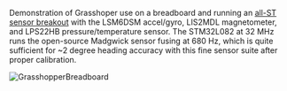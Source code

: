 Demonstration of Grasshoper use on a breadboard and running an [all-ST sensor breakout](https://www.tindie.com/products/onehorse/all-st-motion-sensor-breakout-board/) with the LSM6DSM accel/gyro, LIS2MDL magnetometer, and LPS22HB pressure/temperature sensor. The STM32L082 at 32 MHz runs the open-source Madgwick sensor fusing at 680 Hz, which is quite sufficient for ~2 degree heading accuracy with this fine sensor suite after proper calibration.

![GrasshopperBreadboard](https://user-images.githubusercontent.com/6698410/34959692-7793e4ea-f9ec-11e7-8213-1dd3e37eee73.jpg)
